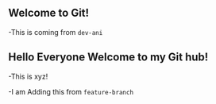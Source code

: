## Welcome to Git!

-This is coming from `dev-ani`

## Hello Everyone Welcome to my Git hub!
-This is xyz!

-I am Adding this from `feature-branch`
